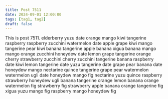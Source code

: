 ```yaml
---
title: Post 7511
date: 2024-09-01 12:00:00
tags: [tag1, tag2]
draft: false
---
```

This is post 7511.
elderberry
yuzu
date
orange
mango
kiwi
tangerine
raspberry
raspberry
zucchini
watermelon
date
apple
grape
kiwi
mango
tangerine
pear
kiwi
banana
tangerine
apple
banana
xigua
banana
mango
mango
orange
zucchini
honeydew
date
lemon
grape
tangerine
orange
cherry
strawberry
zucchini
cherry
zucchini
tangerine
banana
raspberry
date
kiwi
lemon
tangerine
date
yuzu
tangerine
date
grape
pear
banana
date
honeydew
mango
nectarine
quince
tangerine
grape
pear
watermelon
watermelon
ugli
date
honeydew
mango
fig
nectarine
yuzu
quince
raspberry
strawberry
honeydew
ugli
banana
tangerine
orange
lemon
banana
orange
watermelon
fig
strawberry
fig
strawberry
apple
banana
orange
tangerine
fig
xigua
yuzu
mango
fig
raspberry
mango
honeydew
fig
